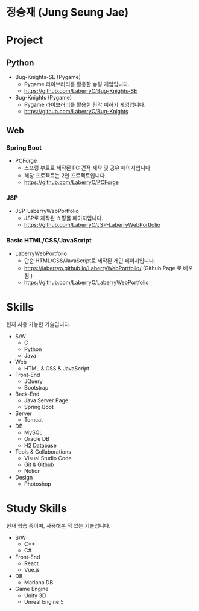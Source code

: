 정승재 (Jung Seung Jae)
=
# Project

## Python
- Bug-Knights-SE (Pygame)
    - Pygame 라이브러리를 활용한 슈팅 게임입니다.
    - https://github.com/LaberryO/Bug-Knights-SE
- Bug-Knights (Pygame)
    - Pygame 라이브러리를 활용한 탄막 피하기 게임입니다.
    - https://github.com/LaberryO/Bug-Knights

## Web
### Spring Boot
- PCForge
    - 스프링 부트로 제작된 PC 견적 제작 및 공유 페이지입니다
    - 해당 프로젝트는 2인 프로젝트입니다.
    - https://github.com/LaberryO/PCForge
### JSP
- JSP-LaberryWebPortfolio
    - JSP로 제작된 쇼핑몰 페이지입니다.
    - https://github.com/LaberryO/JSP-LaberryWebPortfolio
### Basic HTML/CSS/JavaScript
- LaberryWebPortfolio
    - 단순 HTML/CSS/JavaScript로 제작된 개인 페이지입니다.
    - https://laberryo.github.io/LaberryWebPortfolio/ (Github Page 로 배포됨.)
    - https://github.com/LaberryO/LaberryWebPortfolio

# Skills
현재 사용 가능한 기술입니다.
- S/W
    - C
    - Python
    - Java
- Web
    - HTML & CSS & JavaScript
- Front-End
    - JQuery
    - Bootstrap
- Back-End
    - Java Server Page
    - Spring Boot
- Server
    - Tomcat
- DB
    - MySQL
    - Oracle DB
    - H2 Database
- Tools & Collaborations
    - Visual Studio Code
    - Git & Github
    - Notion
- Design
    - Photoshop

# Study Skills
현재 학습 중이며, 사용해본 적 있는 기술입니다.
- S/W
    - C++
    - C#
- Front-End
    - React
    - Vue.js
- DB
    - Mariana DB
- Game Engine
    - Unity 3D
    - Unreal Engine 5

